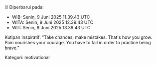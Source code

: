 ⏰ Diperbarui pada:
- WIB: Senin, 9 Juni 2025 11.39.43 UTC
- WITA: Senin, 9 Juni 2025 12.39.43 UTC
- WIT: Senin, 9 Juni 2025 13.39.43 UTC

Kutipan Inspiratif:
"Take chances, make mistakes. That's how you grow. Pain nourishes your courage. You have to fail in order to practice being brave."


Kategori: motivational

